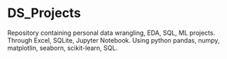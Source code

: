 # DS_Projects
Repository containing personal data wrangling, EDA, SQL, ML projects.
Through Excel, SQLite, Jupyter Notebook.
Using python pandas, numpy, matplotlin, seaborn, scikit-learn, SQL.
